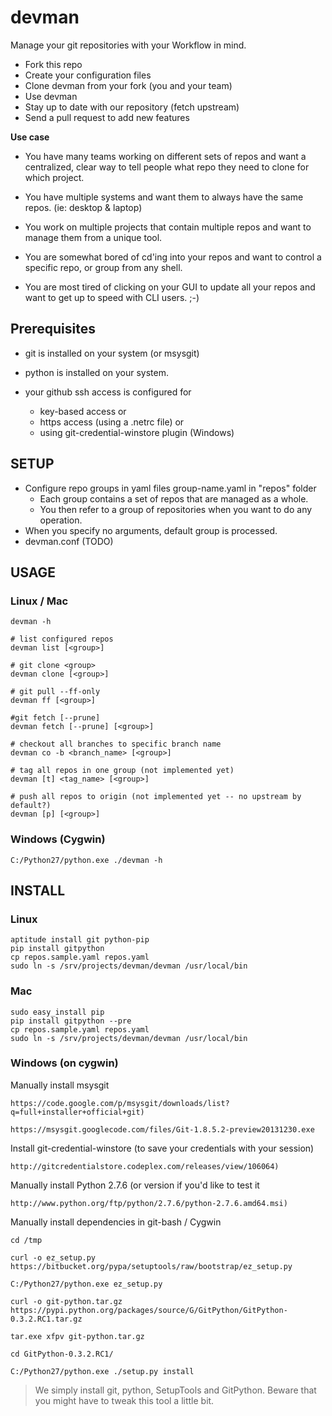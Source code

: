 <!-- vim: set ai ts=2 sw=2 et!: -->

devman
======

Manage your git repositories with your Workflow in mind.

 * Fork this repo
 * Create your configuration files
 * Clone devman from your fork (you and your team)
 * Use devman
 * Stay up to date with our repository (fetch upstream)
 * Send a pull request to add new features

**Use case**

 * You have many teams working on different sets of repos and want a centralized, clear way to tell people what repo they need to clone for which project.

 * You have multiple systems and want them to always have the same repos. (ie: desktop & laptop)

 * You work on multiple projects that contain multiple repos and want to manage them from a unique tool. 

 * You are somewhat bored of cd'ing into your repos and want to control a specific repo, or group from any shell. 

 * You are most tired of clicking on your GUI to update all your repos and want to get up to speed with CLI users. ;-)

## Prerequisites

  - git is installed on your system (or msysgit)

  - python is installed on your system.

  - your github ssh access is configured for
    * key-based access or
    * https access (using a .netrc file) or 
    * using git-credential-winstore plugin (Windows)

## SETUP

  * Configure repo groups in yaml files group-name.yaml in "repos" folder
    * Each group contains a set of repos that are managed as a whole.
    * You then refer to a group of repositories when you want to do any operation.
  * When you specify no arguments, default group is processed. 
  * devman.conf (TODO)


## USAGE
### Linux / Mac

```
devman -h

# list configured repos
devman list [<group>]

# git clone <group>
devman clone [<group>]

# git pull --ff-only 
devman ff [<group>]

#git fetch [--prune] 
devman fetch [--prune] [<group>]

# checkout all branches to specific branch name
devman co -b <branch_name> [<group>] 

# tag all repos in one group (not implemented yet)
devman [t] <tag_name> [<group>] 

# push all repos to origin (not implemented yet -- no upstream by default?)
devman [p] [<group>] 
```

### Windows (Cygwin)
  
```
C:/Python27/python.exe ./devman -h
```

## INSTALL
### Linux
    
```
aptitude install git python-pip
pip install gitpython
cp repos.sample.yaml repos.yaml
sudo ln -s /srv/projects/devman/devman /usr/local/bin
```  

### Mac

```
sudo easy_install pip
pip install gitpython --pre
cp repos.sample.yaml repos.yaml
sudo ln -s /srv/projects/devman/devman /usr/local/bin

```  

### Windows (on cygwin)

Manually install msysgit

    https://code.google.com/p/msysgit/downloads/list?q=full+installer+official+git)

    https://msysgit.googlecode.com/files/Git-1.8.5.2-preview20131230.exe 

Install git-credential-winstore (to save your credentials with your session)

    http://gitcredentialstore.codeplex.com/releases/view/106064)
 
Manually install Python 2.7.6 (or version if you'd like to test it

    http://www.python.org/ftp/python/2.7.6/python-2.7.6.amd64.msi) 

Manually install dependencies in git-bash  / Cygwin

    cd /tmp

    curl -o ez_setup.py https://bitbucket.org/pypa/setuptools/raw/bootstrap/ez_setup.py

    C:/Python27/python.exe ez_setup.py

    curl -o git-python.tar.gz https://pypi.python.org/packages/source/G/GitPython/GitPython-0.3.2.RC1.tar.gz

    tar.exe xfpv git-python.tar.gz 

    cd GitPython-0.3.2.RC1/

    C:/Python27/python.exe ./setup.py install

> We simply install git, python, SetupTools and GitPython. Beware that you might have to tweak this tool a little bit.

